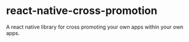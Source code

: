 # react-native-cross-promotion
A react native library for cross promoting your own apps within your own apps.
